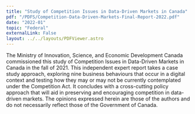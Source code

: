 ```yaml
---
title: "Study of Competition Issues in Data-Driven Markets in Canada"
pdf: "/PDFS/Competition-Data-Driven-Markets-Final-Report-2022.pdf"
date: "2022-01"
topic: "Federal"
externalLink: False
layout: ../../layouts/PDFViewer.astro
---
```


The Ministry of Innovation, Science, and Economic Development Canada commissioned
this study of Competition Issues in Data-Driven Markets in Canada in the fall of 2021. 
This independent expert report takes a case study approach, exploring nine business
behaviours that occur in a digital context and testing how they may or may not be
currently contemplated under the Competition Act. It concludes with a cross-cutting
policy approach that will aid in preserving and encouraging competition in data-driven
markets. The opinions expressed herein are those of the authors and do not necessarily
reflect those of the Government of Canada.
